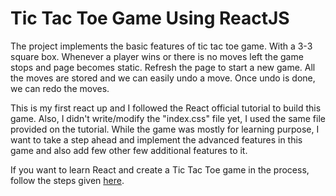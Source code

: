 # Tic Tac Toe Game Using ReactJS

The project implements the basic features of tic tac toe game. With a 3-3 square box. Whenever a player wins or there is no moves left the game stops and page becomes static. Refresh the page to start a new game. All the moves are stored and we can easily undo a move. Once undo is done, we can redo the moves. 


This is my first react up and I followed the React official tutorial to build this game. Also, I didn't write/modify the "index.css" file yet, I used the same file provided on the tutorial. While the game was mostly for learning purpose, I want to take a step ahead and implement the advanced features in this game and also add few other few additional features to it.


If you want to learn React and create a Tic Tac Toe game in the process, follow the steps given [here](https://reactjs.org/tutorial/tutorial.html).